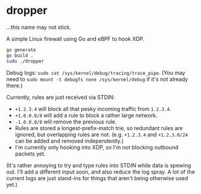 # dropper
...this name may not stick.

A simple Linux firewall using Go and eBPF to hook XDP.

```bash
go generate
go build .
sudo ./dropper
```
Debug logs: `sudo cat /sys/kernel/debug/tracing/trace_pipe`.
(You may need to `sudo mount -t debugfs none /sys/kernel/debug` if it's not already there.)

Currently, rules are just received via STDIN:
* `+1.2.3.4` will block all that pesky incoming traffic from `1.2.3.4`.
* `+1.0.0.0/8` will add a rule to block a rather large network.
* `-1.0.0.0/8` wlil remove the previous rule.
* Rules are stored a longest-prefix-match trie, so redundant rules are ignored, but overlapping rules are not. (e.g. `+1.2.3.4` and `+1.2.3.0/24` can be added and removed independently.)
* I'm currently only hooking into XDP, so I'm not blocking outbound packets yet.

(It's rather annoying to try and type rules into STDIN while data is spewing out.
I'll add a different input soon, and also reduce the log spray.
A lot of the current logs are just stand-ins for things that aren't being otherwise used yet.)